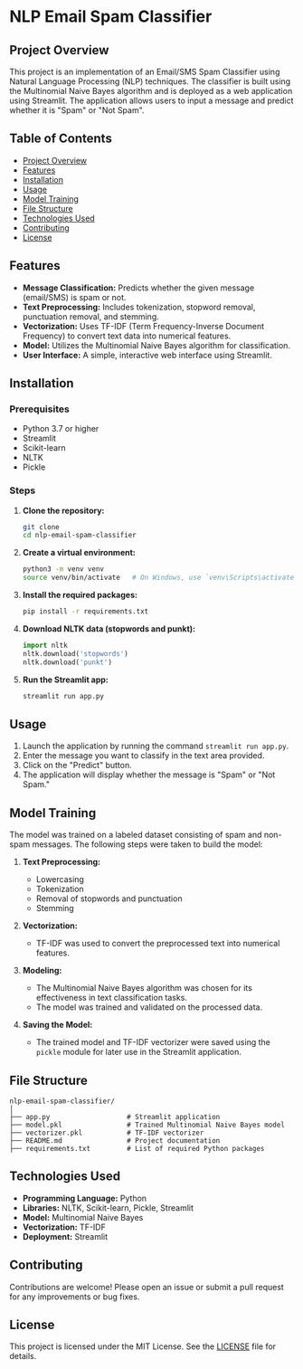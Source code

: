 # NLP Email Spam Classifier

## Project Overview

This project is an implementation of an Email/SMS Spam Classifier using Natural Language Processing (NLP) techniques. The classifier is built using the Multinomial Naive Bayes algorithm and is deployed as a web application using Streamlit. The application allows users to input a message and predict whether it is "Spam" or "Not Spam".

## Table of Contents

- [Project Overview](#project-overview)
- [Features](#features)
- [Installation](#installation)
- [Usage](#usage)
- [Model Training](#model-training)
- [File Structure](#file-structure)
- [Technologies Used](#technologies-used)
- [Contributing](#contributing)
- [License](#license)

## Features

- **Message Classification:** Predicts whether the given message (email/SMS) is spam or not.
- **Text Preprocessing:** Includes tokenization, stopword removal, punctuation removal, and stemming.
- **Vectorization:** Uses TF-IDF (Term Frequency-Inverse Document Frequency) to convert text data into numerical features.
- **Model:** Utilizes the Multinomial Naive Bayes algorithm for classification.
- **User Interface:** A simple, interactive web interface using Streamlit.

## Installation

### Prerequisites

- Python 3.7 or higher
- Streamlit
- Scikit-learn
- NLTK
- Pickle

### Steps

1. **Clone the repository:**
   ```bash
   git clone 
   cd nlp-email-spam-classifier
   ```

2. **Create a virtual environment:**
   ```bash
   python3 -m venv venv
   source venv/bin/activate   # On Windows, use `venv\Scripts\activate`
   ```

3. **Install the required packages:**
   ```bash
   pip install -r requirements.txt
   ```

4. **Download NLTK data (stopwords and punkt):**
   ```python
   import nltk
   nltk.download('stopwords')
   nltk.download('punkt')
   ```

5. **Run the Streamlit app:**
   ```bash
   streamlit run app.py
   ```

## Usage

1. Launch the application by running the command `streamlit run app.py`.
2. Enter the message you want to classify in the text area provided.
3. Click on the "Predict" button.
4. The application will display whether the message is "Spam" or "Not Spam."

## Model Training

The model was trained on a labeled dataset consisting of spam and non-spam messages. The following steps were taken to build the model:

1. **Text Preprocessing:** 
   - Lowercasing
   - Tokenization
   - Removal of stopwords and punctuation
   - Stemming

2. **Vectorization:**
   - TF-IDF was used to convert the preprocessed text into numerical features.

3. **Modeling:**
   - The Multinomial Naive Bayes algorithm was chosen for its effectiveness in text classification tasks.
   - The model was trained and validated on the processed data.

4. **Saving the Model:**
   - The trained model and TF-IDF vectorizer were saved using the `pickle` module for later use in the Streamlit application.

## File Structure

```
nlp-email-spam-classifier/
│
├── app.py                   # Streamlit application
├── model.pkl                # Trained Multinomial Naive Bayes model
├── vectorizer.pkl           # TF-IDF vectorizer
├── README.md                # Project documentation
├── requirements.txt         # List of required Python packages               
```

## Technologies Used

- **Programming Language:** Python
- **Libraries:** NLTK, Scikit-learn, Pickle, Streamlit
- **Model:** Multinomial Naive Bayes
- **Vectorization:** TF-IDF
- **Deployment:** Streamlit

## Contributing

Contributions are welcome! Please open an issue or submit a pull request for any improvements or bug fixes.

## License

This project is licensed under the MIT License. See the [LICENSE](LICENSE) file for details.
